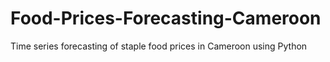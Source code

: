 # Food-Prices-Forecasting-Cameroon
Time series forecasting of staple food prices in Cameroon using Python
